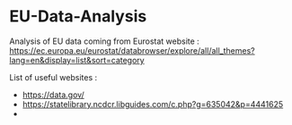 # EU-Data-Analysis
Analysis of EU data coming from Eurostat website : https://ec.europa.eu/eurostat/databrowser/explore/all/all_themes?lang=en&display=list&sort=category

List of useful websites :
 - https://data.gov/
 - https://statelibrary.ncdcr.libguides.com/c.php?g=635042&p=4441625
 - 
